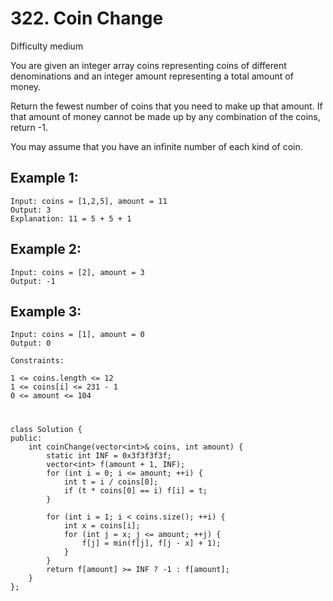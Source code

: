 # 322. Coin Change
Difficulty medium

You are given an integer array coins representing coins of different denominations and an integer amount representing a total amount of money.

Return the fewest number of coins that you need to make up that amount. If that amount of money cannot be made up by any combination of the coins, return -1.

You may assume that you have an infinite number of each kind of coin.


## Example 1:
```
Input: coins = [1,2,5], amount = 11
Output: 3
Explanation: 11 = 5 + 5 + 1
```


## Example 2:
```
Input: coins = [2], amount = 3
Output: -1
```


## Example 3:
```
Input: coins = [1], amount = 0
Output: 0
```


```
Constraints:

1 <= coins.length <= 12
1 <= coins[i] <= 231 - 1
0 <= amount <= 104
```


#
```
class Solution {
public:
    int coinChange(vector<int>& coins, int amount) {
        static int INF = 0x3f3f3f3f;
        vector<int> f(amount + 1, INF);
        for (int i = 0; i <= amount; ++i) {
            int t = i / coins[0];
            if (t * coins[0] == i) f[i] = t;
        }

        for (int i = 1; i < coins.size(); ++i) {
            int x = coins[i];
            for (int j = x; j <= amount; ++j) {
                f[j] = min(f[j], f[j - x] + 1);
            }
        }
        return f[amount] >= INF ? -1 : f[amount];
    }
};
```